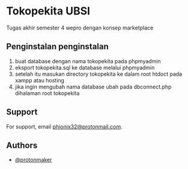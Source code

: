 
# Tokopekita UBSI

Tugas akhir semester 4 wepro dengan konsep marketplace
## Penginstalan penginstalan
1. buat database dengan nama tokopekita pada phpmyadmin
2. eksport tokopekita.sql ke database melalui phpmyadmin
3. setelah itu masukan directory tokopekita ke dalam root htdoct pada xampp atau hosting
4. jika ingin mengubah nama database ubah pada dbconnect.php dihalaman root tokopekita
## Support

For support, email phionix32@protonmail.com.


## Authors

- [@protonmaker](https://github.com/proton-maker)

